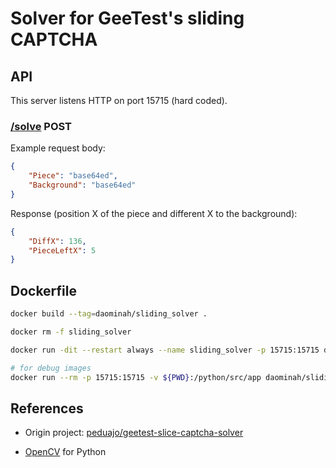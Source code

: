 # Solver for GeeTest's sliding CAPTCHA

## API

This server listens HTTP on port 15715 (hard coded).

### [/solve](http://127.0.0.1:15715/solve) POST

Example request body:

````json
{
    "Piece": "base64ed",
    "Background": "base64ed"
}
````

Response (position X of the piece and different X to the background):

````json
{
    "DiffX": 136,
    "PieceLeftX": 5
}
````

## Dockerfile

````bash
docker build --tag=daominah/sliding_solver .

docker rm -f sliding_solver

docker run -dit --restart always --name sliding_solver -p 15715:15715 daominah/sliding_solver 

# for debug images
docker run --rm -p 15715:15715 -v ${PWD}:/python/src/app daominah/sliding_solver
````

## References

* Origin project: [peduajo/geetest-slice-captcha-solver](https://github.com/peduajo/geetest-slice-captcha-solver)

* [OpenCV](https://pypi.org/project/opencv-python/3.4.11.43/) for Python
